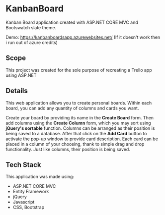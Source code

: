 # KanbanBoard
Kanban Board application created with ASP.NET CORE MVC and Bootswatch slate theme.

Demo: https://kanbanboardsapp.azurewebsites.net/ (If it doesn't work then i run out of azure credits)
## Scope
This project was created for the sole purpose of recreating a Trello app using ASP.NET
## Details 
This web application allows you to create personal boards. Within each board, you can add any quantity of columns and cards you want.

Create your board by providing its name in the **Create Board** form. Then add columns using the **Create Column** form, which you may sort using **jQuery's sortable** function. Columns can be arranged as their position is being saved to a database. After that click on the **Add Card** button to activate the pop-up window to provide card description. Each card can be placed in a column of your choosing, thank to simple drag and drop functionality. Just like columns, their position is being saved.



## Tech Stack
This application was made using: 
* ASP.NET CORE MVC
* Entity Framework 
* jQuery
* Javascript
* CSS, Bootstrap
